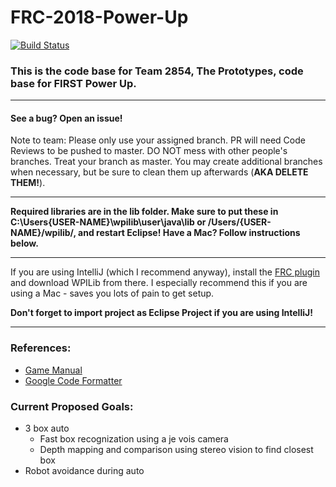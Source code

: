 # FRC-2018-Power-Up
[![Build Status](https://travis-ci.org/EVHSRobotics/FRC-2018-Power-Up.svg?branch=master)](https://travis-ci.org/EVHSRobotics/FRC-2018-Power-Up)
### This is the code base for Team 2854, The Prototypes, code base for FIRST Power Up.

-------
#### See a bug? Open an issue!
Note to team: Please only use your assigned branch. PR will need Code Reviews to be pushed to master. DO NOT mess with other people's branches. Treat your branch as master. You may create additional branches when necessary, but be sure to clean them up afterwards (**AKA DELETE THEM!**).

-------

**Required libraries are in the lib folder. Make sure to put these in C:\Users\{USER-NAME}\wpilib\user\java\lib or /Users/{USER-NAME}/wpilib/, and restart Eclipse! Have a Mac? Follow instructions below.**

-------


If you are using IntelliJ (which I recommend anyway), install the [FRC plugin](https://plugins.jetbrains.com/plugin/9405-frc) and download WPILib from there. I especially recommend this if you are using a Mac - saves you lots of pain to get setup.

**Don't forget to import project as Eclipse Project if you are using IntelliJ!**


-------
### References:
* [Game Manual](https://firstfrc.blob.core.windows.net/frc2018/Manual/2018FRCGameSeasonManual.pdf)
* [Google Code Formatter](https://github.com/google/google-java-format/releases)

### Current Proposed Goals:
* 3 box auto
    - Fast box recognization using a je vois camera
    - Depth mapping and comparison using stereo vision to find closest box
* Robot avoidance during auto

